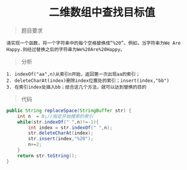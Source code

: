 # <center>二维数组中查找目标值
>题目要求

    请实现一个函数，将一个字符串中的每个空格替换成“%20”。例如，当字符串为We Are Happy.则经过替换之后的字符串为We%20Are%20Happy。

>分析

    1. indexOf("aa",n)从索引n开始，返回第一次出现aa的索引；
    2. deleteCharAt(index)删除index位置处的索引；insert(index,"bb")
    3. 在索引index处插入bb；结合这几个方法，就可以达到替换的目的

>代码
```java
public String replaceSpace(StringBuffer str) {
    int n  = 0;//指定开始搜索的索引
    while(str.indexOf(" ",n)!=-1){
        int index = str.indexOf(" ",n);
        str.deleteCharAt(index);
        str.insert(index,"%20");
        n+=2;
    }
    return str.toString();
}
```
